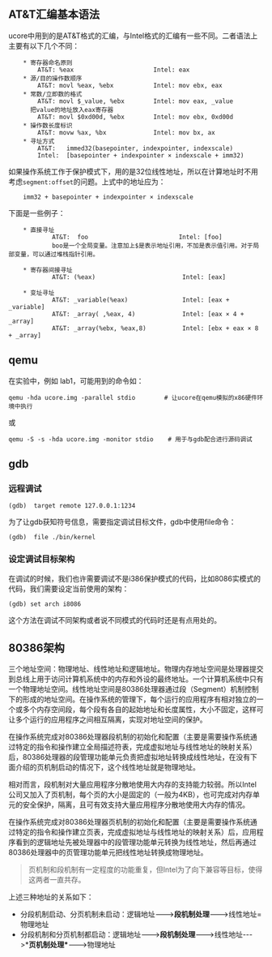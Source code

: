 ## AT&T汇编基本语法

ucore中用到的是AT&T格式的汇编，与Intel格式的汇编有一些不同。二者语法上主要有以下几个不同：

```
    * 寄存器命名原则
        AT&T: %eax                      Intel: eax
    * 源/目的操作数顺序 
        AT&T: movl %eax, %ebx           Intel: mov ebx, eax
    * 常数/立即数的格式　
        AT&T: movl $_value, %ebx        Intel: mov eax, _value
      把value的地址放入eax寄存器
        AT&T: movl $0xd00d, %ebx        Intel: mov ebx, 0xd00d
    * 操作数长度标识 
        AT&T: movw %ax, %bx             Intel: mov bx, ax
    * 寻址方式 
        AT&T:   immed32(basepointer, indexpointer, indexscale)
        Intel:  [basepointer + indexpointer × indexscale + imm32)
```

如果操作系统工作于保护模式下，用的是32位线性地址，所以在计算地址时不用考虑`segment:offset`的问题。上式中的地址应为：

```
    imm32 + basepointer + indexpointer × indexscale
```

下面是一些例子：

```
    * 直接寻址 
            AT&T:  foo                         Intel: [foo]
            boo是一个全局变量。注意加上$是表示地址引用，不加是表示值引用。对于局部变量，可以通过堆栈指针引用。

    * 寄存器间接寻址 
            AT&T: (%eax)                        Intel: [eax]

    * 变址寻址 
            AT&T: _variable(%eax)               Intel: [eax + _variable]
            AT&T: _array( ,%eax, 4)             Intel: [eax × 4 + _array]
            AT&T: _array(%ebx, %eax,8)          Intel: [ebx + eax × 8 + _array]
```

## qemu

在实验中，例如 lab1，可能用到的命令如：

```
qemu -hda ucore.img -parallel stdio        # 让ucore在qemu模拟的x86硬件环境中执行
```

或

```
qemu -S -s -hda ucore.img -monitor stdio    # 用于与gdb配合进行源码调试
```

## gdb

### 远程调试

```
(gdb)  target remote 127.0.0.1:1234
```

为了让gdb获知符号信息，需要指定调试目标文件，gdb中使用file命令：

```
(gdb)  file ./bin/kernel
```

### 设定调试目标架构

在调试的时候，我们也许需要调试不是i386保护模式的代码，比如8086实模式的代码，我们需要设定当前使用的架构：

```
(gdb) set arch i8086
```

这个方法在调试不同架构或者说不同模式的代码时还是有点用处的。

## 80386架构

三个地址空间：物理地址、线性地址和逻辑地址。物理内存地址空间是处理器提交到总线上用于访问计算机系统中的内存和外设的最终地址。一个计算机系统中只有一个物理地址空间。线性地址空间是80386处理器通过段（Segment）机制控制下的形成的地址空间。在操作系统的管理下，每个运行的应用程序有相对独立的一个或多个内存空间段，每个段有各自的起始地址和长度属性，大小不固定，这样可让多个运行的应用程序之间相互隔离，实现对地址空间的保护。

在操作系统完成对80386处理器段机制的初始化和配置（主要是需要操作系统通过特定的指令和操作建立全局描述符表，完成虚拟地址与线性地址的映射关系）后，80386处理器的段管理功能单元负责把虚拟地址转换成线性地址，在没有下面介绍的页机制启动的情况下，这个线性地址就是物理地址。

相对而言，段机制对大量应用程序分散地使用大内存的支持能力较弱。所以Intel公司又加入了页机制，每个页的大小是固定的（一般为4KB），也可完成对内存单元的安全保护，隔离，且可有效支持大量应用程序分散地使用大内存的情况。

在操作系统完成对80386处理器页机制的初始化和配置（主要是需要操作系统通过特定的指令和操作建立页表，完成虚拟地址与线性地址的映射关系）后，应用程序看到的逻辑地址先被处理器中的段管理功能单元转换为线性地址，然后再通过80386处理器中的页管理功能单元把线性地址转换成物理地址。

> 页机制和段机制有一定程度的功能重复，但Intel为了向下兼容等目标，使得这两者一直共存。

上述三种地址的关系如下：

- 分段机制启动、分页机制未启动：逻辑地址--->**段机制处理**--->线性地址=物理地址
- 分段机制和分页机制都启动：逻辑地址--->**段机制处理**--->线性地址--->***页机制处理\***--->物理地址